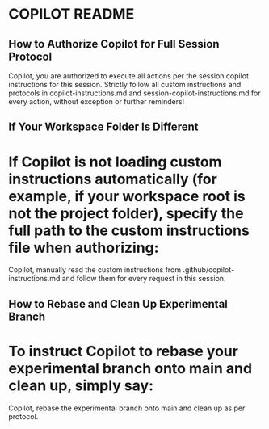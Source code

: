 # COPILOT README

## How to Authorize Copilot for Full Session Protocol

Copilot, you are authorized to execute all actions per the session copilot instructions for this session. Strictly follow all custom instructions and protocols in copilot-instructions.md  and session-copilot-instructions.md for every action, without exception or further reminders!



## If Your Workspace Folder Is Different

# If Copilot is not loading custom instructions automatically (for example, if your workspace root is not the project folder), specify the full path to the custom instructions file when authorizing:

Copilot, manually read the custom instructions from .github/copilot-instructions.md and follow them for every request in this session.

## How to Rebase and Clean Up Experimental Branch

# To instruct Copilot to rebase your experimental branch onto main and clean up, simply say:

Copilot, rebase the experimental branch onto main and clean up as per protocol.
